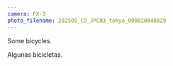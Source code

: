 ```yaml
---
camera: FX-3
photo_filename: 202505_CO_JPCN3_tokyo_000020040029
---
```


Some bicycles.

Algunas bicicletas.